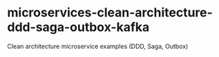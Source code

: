 # microservices-clean-architecture-ddd-saga-outbox-kafka
Clean architecture microservice examples (DDD, Saga, Outbox)
